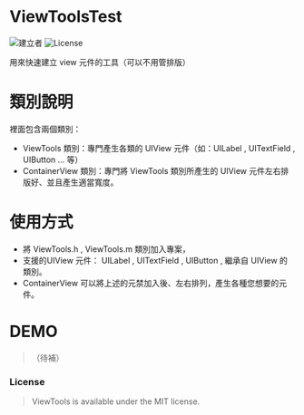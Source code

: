 # ViewToolsTest 
![建立者](https://img.shields.io/badge/建立者-Coody-orange.svg)
![License](https://img.shields.io/dub/l/vibe-d.svg)

用來快速建立 view 元件的工具（可以不用管排版）

# 類別說明
裡面包含兩個類別：
* ViewTools 類別：專門產生各類的 UIView 元件（如：UILabel , UITextField , UIButton ... 等）
* ContainerView 類別：專門將 ViewTools 類別所產生的 UIView 元件左右排版好、並且產生適當寬度。

# 使用方式
* 將 ViewTools.h , ViewTools.m 類別加入專案，
* 支援的UIView 元件： UILabel , UITextField , UIButton , 繼承自 UIView 的類別。
* ContainerView 可以將上述的元禁加入後、左右排列，產生各種您想要的元件。

# DEMO
>（待補）

### License

>ViewTools is available under the MIT license.
